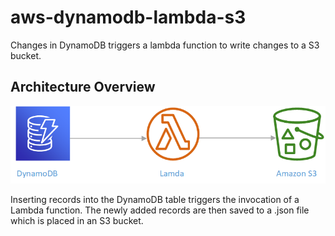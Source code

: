 # aws-dynamodb-lambda-s3
Changes in DynamoDB triggers a lambda function to write changes to a S3 bucket.

## Architecture Overview
![Architecture Diagram](/images/aws-dynamodb-lambda-s3.png)

Inserting records into the DynamoDB table triggers the invocation of a Lambda function. The newly added records are then saved to a .json file which is placed in an S3 bucket. 